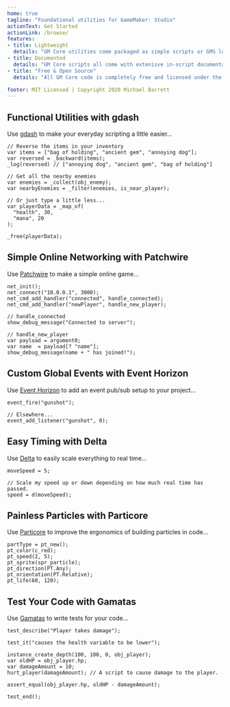 ```yaml
---
home: true
tagline: "Foundational utilities for GameMaker: Studio"
actionText: Get Started
actionLink: /browse/
features:
- title: Lightweight
  details: "GM Core utilities come packaged as simple scripts or GMS local packages and create no overhead on your project."
- title: Documented
  details: "GM Core scripts all come with extenisve in-script documentation and auto-complete/code suggestion support."
- title: "Free & Open Source"
  details: "All GM Core code is completely free and licensed under the MIT License so you can use them without worry."

footer: MIT Licensed | Copyright 2020 Michael Barrett
---
```


## Functional Utilities with gdash

Use [gdash](/gdash/) to make your everyday scripting a little easier...

```gml
// Reverse the items in your inventory
var items = ["bag of holding", "ancient gem", "annoying dog"];
var reversed = _backward(items);
_log(reversed) // ["annoying dog", "ancient gem", "bag of holding"]

// Get all the nearby enemies
var enemies = _collect(obj_enemy);
var nearbyEnemies = _filter(enemies, is_near_player);

// Or just type a little less...
var playerData = _map_of(
  "health", 30,
  "mana", 20
);

_free(playerData);
```

## Simple Online Networking with Patchwire

Use [Patchwire](/patchwire/) to make a simple online game...

```gml
net_init();
net_connect("10.0.0.1", 3000);
net_cmd_add_handler("connected", handle_connected);
net_cmd_add_handler("newPlayer", handle_new_player);

// handle_connected
show_debug_message("Connected to server");

// handle_new_player
var payload = argument0;
var name  = payload[? "name"];
show_debug_message(name + " has joined!");
```

## Custom Global Events with Event Horizon

Use [Event Horizon](/event-horizon/) to add an event pub/sub setup to your project...

```gml
event_fire("gunshot");

// Elsewhere...
event_add_listener("gunshot", 0);
```

## Easy Timing with Delta

Use [Delta](/delta/) to easily scale everything to real time...

```gml
moveSpeed = 5;

// Scale my speed up or down depending on how much real time has passed.
speed = d(moveSpeed);
```

## Painless Particles with Particore

Use [Particore](/particore/) to improve the ergonomics of building particles in code...

```gml
partType = pt_new();
pt_color(c_red);
pt_speed(2, 5);
pt_sprite(spr_particle);
pt_direction(PT.Any);
pt_orientation(PT.Relative);
pt_life(60, 120);
```

## Test Your Code with Gamatas

Use [Gamatas](/gamatas/) to write tests for your code...

```gml
test_describe("Player takes damage");

test_it("causes the health variable to be lower");

instance_create_depth(100, 100, 0, obj_player);
var oldHP = obj_player.hp;
var damageAmount = 10;
hurt_player(damageAmount); // A script to cause damage to the player.

assert_equal(obj_player.hp, oldHP - damageAmount);

test_end();
```
